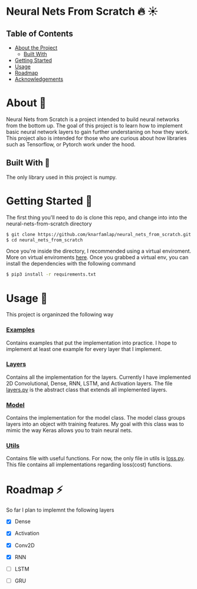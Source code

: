 # Neural Nets From Scratch :fire: :sunny:


## Table of Contents

* [About the Project](#about)
  * [Built With](#built-with)
* [Getting Started](#getting-started)
* [Usage](#usage)
* [Roadmap](#roadmap)
* [Acknowledgements](#acknowledgements)
  

# About :bug:

  Neural Nets from Scratch is a project intended to build neural networks from the bottom up.
  The goal of this project is to learn how to implement basic neural network layers to gain 
  further understaning on how they work. This project also is intended for those who are curious
  about how libraries such as Tensorflow, or Pytorch work under the hood. 

## Built With :hammer:
    
  The only library used in this project is numpy. 

# Getting Started :microscope:
  
  The first thing you'll need to do is clone this repo, and change into into the neural-nets-from-scratch directory

  ```bash
  $ git clone https://github.com/knarfamlap/neural_nets_from_scratch.git
  $ cd neural_nets_from_scratch
  ```

  Once you're inside the directory, I recommended using a virtual enviroment. More on virtual enviroments [here]().
  Once you grabbed a virtual env, you can install the dependencies with the following command

  ```bash
  $ pip3 install -r requirements.txt
  ```

# Usage :open_file_folder:
  
  This project is organinzed the following way

### [Examples](/examples)

  Contains examples that put the implementation into practice. I hope to implement at least one example for every layer
  that I implement.

### [Layers](/layers)

  Contains all the implementation for the layers. Currently I have implemented 2D Convolutional, Dense, RNN, LSTM, and Activation layers.
  The file [layers.py](/layers/layers.py) is the abstract class that extends all implemented layers.

### [Model](/model)

  Contains the implementation for the model class. The model class groups layers into an object with training features.
  My goal with this class was to mimic the way Keras allows you to train neural nets.

### [Utils](/utils)

  Contains file with useful functions. For now, the only file in utils is [loss.py](/utils/loss.py). This file contains
  all implementations regarding loss(cost) functions.

# Roadmap :zap:

So far I plan to implemnt the following layers

- [x] Dense
- [x] Activation
- [x] Conv2D
- [x] RNN
- [ ] LSTM
- [ ] GRU


